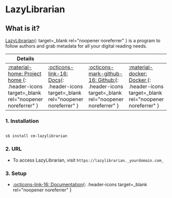 # LazyLibrarian

## What is it?

[LazyLibrarian](https://gitlab.com/LazyLibrarian/LazyLibrarian){: target=_blank rel="noopener noreferrer" } is a program to follow authors and grab metadata for all your digital reading needs.

| Details     |             |             |             |
|-------------|-------------|-------------|-------------|
| [:material-home: Project home ](https://gitlab.com/LazyLibrarian/LazyLibrarian){: .header-icons target=_blank rel="noopener noreferrer" } | [:octicons-link-16: Docs](https://lazylibrarian.gitlab.io/){: .header-icons target=_blank rel="noopener noreferrer" } | [:octicons-mark-github-16: Github:](https://gitlab.com/LazyLibrarian/LazyLibrarian){: .header-icons target=_blank rel="noopener noreferrer" } | [:material-docker: Docker ](https://hub.docker.com/r/linuxserver/lazylibrarian){: .header-icons target=_blank rel="noopener noreferrer" }|

### 1. Installation

``` shell

sb install cm-lazylibrarian

```

### 2. URL

- To access LazyLibrarian, visit `https://lazylibrarian._yourdomain.com_`

### 3. Setup

- [:octicons-link-16: Documentation](https://lazylibrarian.gitlab.io/){: .header-icons target=_blank rel="noopener noreferrer" }
